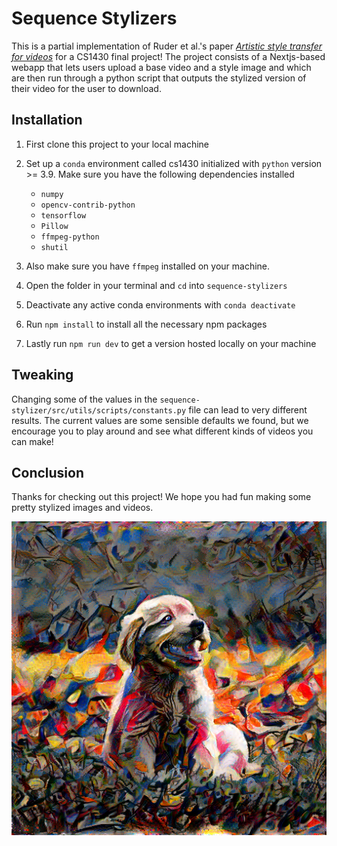 # Sequence Stylizers

This is a partial implementation of Ruder et al.'s paper [*Artistic style transfer for videos*](https://arxiv.org/pdf/1604.08610.pdf) for a CS1430 final project! The project consists of a Nextjs-based webapp that lets users upload a base video and a style image and which are then run through a python script that outputs the stylized version of their video for the user to download.

## Installation

1. First clone this project to your local machine
2. Set up a ```conda``` environment called cs1430 initialized with ```python``` version >= 3.9. Make sure you have the following dependencies installed

    - ```numpy```
    - ```opencv-contrib-python```
    - ```tensorflow```
    - ```Pillow```
    - ```ffmpeg-python```
    - ```shutil```

3. Also make sure you have ```ffmpeg``` installed on your machine.
4. Open the folder in your terminal and ```cd``` into ```sequence-stylizers```
5. Deactivate any active conda environments with ```conda deactivate```
6. Run ```npm install``` to install all the necessary npm packages
7. Lastly run ```npm run dev``` to get a version hosted locally on your machine

## Tweaking

Changing some of the values in the ```sequence-stylizer/src/utils/scripts/constants.py``` file can lead to very different results. The current values are some sensible defaults we found, but we encourage you to play around and see what different kinds of videos you can make!

## Conclusion

Thanks for checking out this project! We hope you had fun making some pretty stylized images and videos.

![Stylized Dog](results/dog.png)
